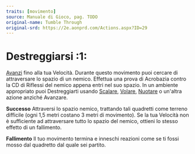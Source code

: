 ```yaml
---
traits: [movimento]
source: Manuale di Gioco, pag. TODO
original-name: Tumble Through
original-srd: https://2e.aonprd.com/Actions.aspx?ID=29
---
```


# Destreggiarsi :1:

[Avanzi](/azioni/base/avanzi) fino alla tua Velocità. Durante questo movimento
puoi cercare di attraversare lo spazio di un nemico. Effettua una prova di
Acrobazia contro la CD di Riflessi del nemico appena entri nel suo spazio. In un
ambiente appropriato puoi Destreggiarti usando
[Scalare](/azioni/abilita/scalare), [Volare](/azioni/base/volare),
[Nuotare](/azioni/abilita/nuotare) o un'altra azione anziché Avanzare.

**Successo** Attraversi lo spazio nemico, trattando tali quadretti come terreno
difficile (ogni 1,5 metri costano 3 metri di movimento). Se la tua Velocità non
è sufficiente ad attraversare tutto lo spazio del nemico, ottieni lo stesso
effetto di un fallimento.

**Fallimento** Il tuo movimento termina e inneschi reazioni come se ti fossi
mosso dal quadretto dal quale sei partito.
